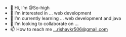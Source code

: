 - 👋 Hi, I’m @So-high
- 👀 I’m interested in ... web development
- 🌱 I’m currently learning ... web development and java
- 💞️ I’m looking to collaborate on ...
- 📫 How to reach me ...rishavkr506@gmail.com

<!---
So-high/So-high is a ✨ special ✨ repository because its `README.md` (this file) appears on your GitHub profile.
You can click the Preview link to take a look at your changes.
--->
